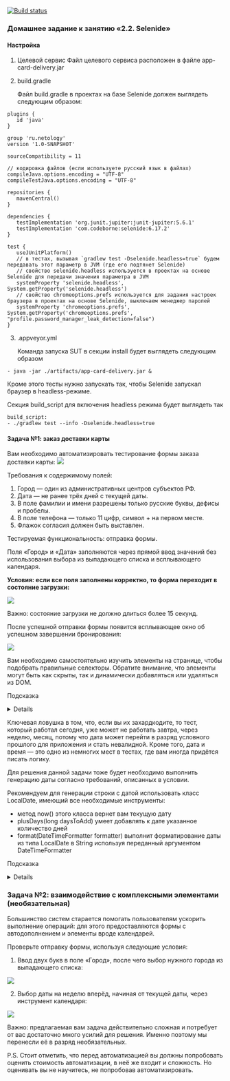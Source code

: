 [![Build status](https://ci.appveyor.com/api/projects/status/b6xxowckxi7kr58t?svg=true)](https://ci.appveyor.com/project/Elena-Yakovleva/javaselenide)

### Домашнее задание к занятию «2.2. Selenide»

#### Настройка
1. Целевой сервис
   Файл целевого сервиса расположен в файле app-card-delivery.jar 
2. build.gradle

   Файл build.gradle в проектах на базе Selenide должен выглядеть следующим образом:
````
plugins {
   id 'java'
}

group 'ru.netology'
version '1.0-SNAPSHOT'

sourceCompatibility = 11

// кодировка файлов (если используете русский язык в файлах)
compileJava.options.encoding = "UTF-8"
compileTestJava.options.encoding = "UTF-8"

repositories {
   mavenCentral()
}

dependencies {
   testImplementation 'org.junit.jupiter:junit-jupiter:5.6.1'
   testImplementation 'com.codeborne:selenide:6.17.2'
}

test {
   useJUnitPlatform()
   // в тестах, вызывая `gradlew test -Dselenide.headless=true` будем передавать этот параметр в JVM (где его подтянет Selenide)
   // свойство selenide.headless используется в проектах на основе Selenide для передачи значения параметра в JVM
   systemProperty 'selenide.headless', System.getProperty('selenide.headless')
   // свойство chromeoptions.prefs используется для задания настроек браузера в проектах на основе Selenide, выключаем менеджер паролей
   systemProperty 'chromeoptions.prefs', System.getProperty('chromeoptions.prefs', "profile.password_manager_leak_detection=false")
}

````
3. .appveyor.yml

   Команда запуска SUT в секции install будет выглядеть следующим образом
````
- java -jar ./artifacts/app-card-delivery.jar &
````
  Кроме этого тесты нужно запускать так, чтобы Selenide запускал браузер в headless-режиме.

  Секция build_script для включения headless режима будет выглядеть так
````
build_script:
- ./gradlew test --info -Dselenide.headless=true
````


#### Задача №1: заказ доставки карты
Вам необходимо автоматизировать тестирование формы заказа доставки карты:
![](https://github.com/netology-code/aqa-homeworks/raw/master/selenide/pic/order.png)

Требования к содержимому полей:

1. Город — один из административных центров субъектов РФ.
2. Дата — не ранее трёх дней с текущей даты.
3. В поле фамилии и имени разрешены только русские буквы, дефисы и пробелы.
4. В поле телефона — только 11 цифр, символ + на первом месте.
5. Флажок согласия должен быть выставлен.

Тестируемая функциональность: отправка формы.

Поля «Город» и «Дата» заполняются через прямой ввод значений без использования выбора из выпадающего списка и всплывающего календаря.

**Условия: если все поля заполнены корректно, то форма переходит в состояние загрузки:**

![](https://github.com/netology-code/aqa-homeworks/raw/master/selenide/pic/loading.png)

Важно: состояние загрузки не должно длиться более 15 секунд.

После успешной отправки формы появится всплывающее окно об успешном завершении бронирования:

![](https://github.com/netology-code/aqa-homeworks/raw/master/selenide/pic/popup.png)

Вам необходимо самостоятельно изучить элементы на странице, чтобы подобрать правильные селекторы. Обратите внимание, что элементы могут быть как скрыты, так и динамически добавляться или удаляться из DOM.

Подсказка

<details>
Важно: Дата и время всегда будут уязвимым местом ваших тестов.
</details>

Ключевая ловушка в том, что, если вы их захардкодите, то тест, который работал сегодня, уже может не работать завтра, через неделю, месяц, потому что дата может перейти в разряд условного прошлого для приложения и стать невалидной.
Кроме того, дата и время — это одно из немногих мест в тестах, где вам иногда придётся писать логику.

Для решения данной задачи тоже будет необходимо выполнить генерацию даты согласно требований, описанных в условии.

Рекомендуем для генерации строки с датой использовать класс LocalDate, имеющий все необходимые инструменты:

* метод now() этого класса вернет вам текущую дату
* plusDays(long daysToAdd) умеет добавлять к дате указанное количество дней
* format(DateTimeFormatter formatter) выполнит форматирование даты из типа LocalDate в String используя переданный аргументом DateTimeFormatter

Подсказка

<details>

Поле ввода, которое необходимо заполнить в рамках сценария может быть заполнено значением по-умолчанию.

Для заполнения такого поля вам придется его предварительно очистить. При этом метод clear() работает далеко не на всех формах.
В таком случае вам придётся повторить действия пользователя на странице.

Содержимое поля необходимо выделить и послать нажатие кнопок для удаления текста в поле.
Нажатие клавиш умеет посылать метод sendKeys(CharSequence... keysToSend), а необходимые клавиши вы найдете в енаме Keys.
Выделить текст можно двойным кликом или сочетанием клавиш.

</details>

### Задача №2: взаимодействие с комплексными элементами (необязательная)
Большинство систем старается помогать пользователям ускорить выполнение операций: для этого предоставляются формы с автодополнением и элементы вроде календарей.

Проверьте отправку формы, используя следующие условия:

1. Ввод двух букв в поле «Город», после чего выбор нужного города из выпадающего списка:

![](https://github.com/netology-code/aqa-homeworks/raw/master/selenide/pic/dropdown.png)

2. Выбор даты на неделю вперёд, начиная от текущей даты, через инструмент календаря:

![](https://github.com/netology-code/aqa-homeworks/raw/master/selenide/pic/calendar.png)

Важно: предлагаемая вам задача действительно сложная и потребует от вас достаточно много усилий для решения. Именно поэтому мы перенесли её в разряд необязательных.

P.S. Стоит отметить, что перед автоматизацией вы должны попробовать оценить стоимость автоматизации, в неё же входит и сложность. Но оценивать вы не научитесь, не попробовав автоматизировать.